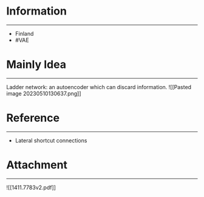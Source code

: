 # Information
---
- Finland
- #VAE 

# Mainly Idea
---
Ladder network: an autoencoder which can discard information.
![[Pasted image 20230510130637.png]]

# Reference
---
- Lateral shortcut connections 

# Attachment
---
![[1411.7783v2.pdf]]